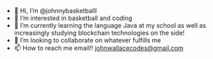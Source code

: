 - 👋 Hi, I’m @johnnybasketballl
- 👀 I’m interested in basketball and coding
- 🌱 I’m currently learning the language Java at my school as well as increasingly studying blockchain technologies on the side!
- 💞️ I’m looking to collaborate on whatever fulfills me
- 📫 How to reach me email!! johnwallacecodes@gmail.com

<!---
johnnybasketballl/johnnybasketballl is a ✨ special ✨ repository because its `README.md` (this file) appears on your GitHub profile.
You can click the Preview link to take a look at your changes.
--->
